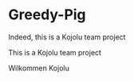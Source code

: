 # Greedy-Pig

Indeed, this is a Kojolu team project

This is a Kojolu team project

Wilkommen Kojolu

